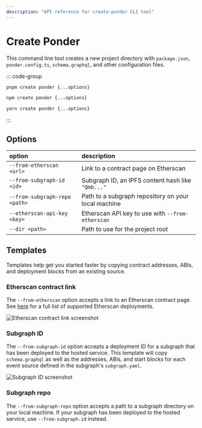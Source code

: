 ```yaml
---
description: "API reference for create-ponder CLI tool"
---
```



# Create Ponder

This command line tool creates a new project directory with `package.json`, `ponder.config.ts`, `schema.graphql`, and other configuration files.

::: code-group

```sh [pnpm]
pnpm create ponder {...options}
```

```sh [npm]
npm create ponder {...options}
```

```sh [yarn]
yarn create ponder {...options}
```

:::

## Options

| option                        | description                                         |
| :---------------------------- | :-------------------------------------------------- |
| `--from-etherscan <url>`      | Link to a contract page on Etherscan                |
| `--from-subgraph-id <id>`     | Subgraph ID, an IPFS content hash like `"Qmb..."`   |
| `--from-subgraph-repo <path>` | Path to a subgraph repository on your local machine |
| `--etherscan-api-key <key>`   | Etherscan API key to use with `--from-etherscan`    |
| `--dir <path>`                | Path to use for the project root                    |

## Templates

Templates help get you started faster by copying contract addresses, ABIs, and deployment blocks from an existing source.

### Etherscan contract link

The `--from-etherscan` option accepts a link to an Etherscan contract page. See [here](https://github.com/0xOlias/ponder/blob/main/packages/create-ponder/src/helpers/getEtherscanChainId.ts) for a full list of supported Etherscan deployments.

![Etherscan contract link screenshot](/etherscan-link.png)

### Subgraph ID

The `--from-subgraph-id` option accepts a deployment ID for a subgraph that has been deployed to the hosted service. This template will copy `schema.graphql` as well as the addresses, ABIs, and start blocks for each event source defined in the subgraph's `subgraph.yaml`.

![Subgraph ID screenshot](/subgraph-id.png)

### Subgraph repo

The `--from-subgraph-repo` option accepts a path to a subgraph directory on your local machine. If your subgraph has been deployed to the hosted service, use `--from-subgraph-id` instead.
